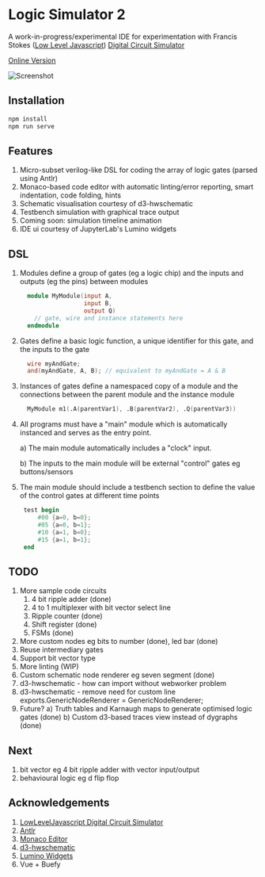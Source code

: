 # Logic Simulator 2

A work-in-progress/experimental IDE for experimentation with Francis Stokes ([Low Level Javascript](https://www.youtube.com/c/LowLevelJavaScript/featured)) [Digital Circuit Simulator](https://github.com/LowLevelJavaScript/Digital-Logic-Simulator)

[Online Version](https://dkilfoyle.github.io/logic2/)

![Screenshot](https://raw.githubusercontent.com/dkilfoyle/logic2/master/ScreenShot.png)

## Installation

```bash
npm install
npm run serve
```

## Features

1. Micro-subset verilog-like DSL for coding the array of logic gates (parsed using Antlr)
2. Monaco-based code editor with automatic linting/error reporting, smart indentation, code folding, hints
3. Schematic visualisation courtesy of d3-hwschematic
4. Testbench simulation with graphical trace output
5. Coming soon: simulation timeline animation
6. IDE ui courtesy of JupyterLab's Lumino widgets

## DSL

1. Modules define a group of gates (eg a logic chip) and the inputs and outputs (eg the pins) between modules

   ```verilog
     module MyModule(input A,
                     input B,
                     output Q)
       // gate, wire and instance statements here
     endmodule
   ```

2. Gates define a basic logic function, a unique identifier for this gate, and the inputs to the gate

   ```verilog
     wire myAndGate;
     and(myAndGate, A, B); // equivalent to myAndGate = A & B
   ```

3. Instances of gates define a namespaced copy of a module and the connections between the parent module and the instance module

   ```verilog
     MyModule m1(.A(parentVar1), .B(parentVar2), .Q(parentVar3))
   ```

4. All programs must have a "main" module which is automatically instanced and serves as the entry point.


    a) The main module automatically includes a "clock" input.

    b) The inputs to the main module will be external "control" gates eg buttons/sensors

5. The main module should include a testbench section to define the value of the control gates at different time points

   ```verilog
    test begin
        #00 {a=0, b=0};
        #05 {a=0, b=1};
        #10 {a=1, b=0};
        #15 {a=1, b=1};
    end
   ```

## TODO

1. More sample code circuits
   1. 4 bit ripple adder (done)
   1. 4 to 1 multiplexer with bit vector select line
   1. Ripple counter (done)
   1. Shift register (done)
   1. FSMs (done)
1. More custom nodes eg bits to number (done), led bar (done)
1. Reuse intermediary gates
1. Support bit vector type
1. More linting (WIP)
1. Custom schematic node renderer eg seven segment (done)
1. d3-hwschematic - how can import without webworker problem
1. d3-hwschematic - remove need for custom line exports.GenericNodeRenderer = GenericNodeRenderer;
1. Future?
   a) Truth tables and Karnaugh maps to generate optimised logic gates (done)
   b) Custom d3-based traces view instead of dygraphs (done)

## Next

1. bit vector eg 4 bit ripple adder with vector input/output
2. behavioural logic eg d flip flop

## Acknowledgements

1. [LowLevelJavascript Digital Circuit Simulator](https://www.youtube.com/c/LowLevelJavaScript)
2. [Antlr](https://www.antlr.org/)
3. [Monaco Editor](https://microsoft.github.io/monaco-editor/)
4. [d3-hwschematic](https://github.com/Nic30/d3-hwschematic)
5. [Lumino Widgets](https://github.com/jupyterlab/lumino)
6. Vue + Buefy
